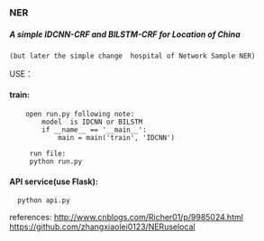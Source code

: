 ### NER
  
  ##### A simple IDCNN-CRF and BILSTM-CRF for Location of China
    (but later the simple change  hospital of Network Sample NER)
    
  USE：
   
   #### train:
    
        open run.py following note: 
            model  is IDCNN or BILSTM
            if __name__ == '__main__':
                main = main('train', 'IDCNN')
                
         run file:       
         python run.py
    
    
  #### API service(use Flask):
      python api.py
   
   
   
  
  
  
  
  
  
  
  
  
  
  
  
  
  references:
     http://www.cnblogs.com/Richer01/p/9985024.html
     https://github.com/zhangxiaolei0123/NERuselocal
             
       
